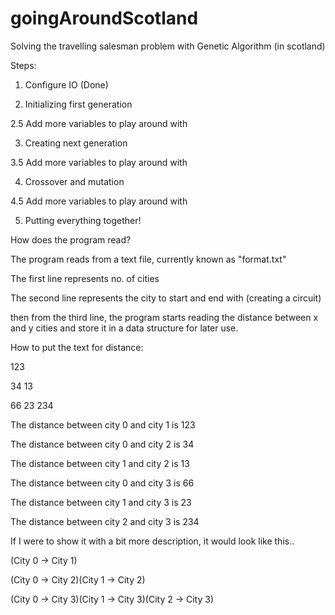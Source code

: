 # goingAroundScotland
Solving the travelling salesman problem with Genetic Algorithm (in scotland)

Steps:

1. Configure IO (Done)

2. Initializing first generation

2.5 Add more variables to play around with

3. Creating next generation

3.5 Add more variables to play around with

4. Crossover and mutation

4.5 Add more variables to play around with

5. Putting everything together!


How does the program read?

The program reads from a text file, currently known as "format.txt"

The first line represents no. of cities

The second line represents the city to start and end with (creating a circuit)

then from the third line, the program starts reading the distance between x and y cities and store it in a data structure for later use.

How to put the text for distance:

123

34 13

66  23 234


The distance between city 0 and city 1 is 123

The distance between city 0 and city 2 is 34

The distance between city 1 and city 2 is 13

The distance between city 0 and city 3 is 66

The distance between city 1 and city 3 is 23

The distance between city 2 and city 3 is 234

If I were to show it with a bit more description, it would look like this..


(City 0 -> City 1)

(City 0 -> City 2)(City 1 -> City 2)

(City 0 -> City 3)(City 1 -> City 3)(City 2 -> City 3)
